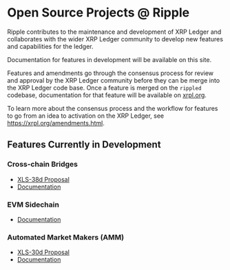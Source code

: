 # Open Source Projects @ Ripple

Ripple contributes to the maintenance and development of XRP Ledger and collaborates with the wider XRP Ledger community to develop new features and capabilities for the ledger.

Documentation for features in development will be available on this site. 

Features and amendments go through the consensus process for review and approval by the XRP Ledger community before they can be merge into the XRP Ledger code base. Once a feature is merged on the `rippled` codebase, documentation for that feature will be available on [xrpl.org](https://xrpl.org).

To learn more about the consensus process and the workflow for features to go from an idea to activation on the XRP Ledger, see <https://xrpl.org/amendments.html>.

## Features Currently in Development

### Cross-chain Bridges

- [XLS-38d Proposal](https://github.com/XRPLF/XRPL-Standards/discussions/92)
- [Documentation](docs/xls-40d-sidechains/cross-chain-bridges.md)

### EVM Sidechain

- [Documentation](docs/evm-sidechain/intro-to-evm-sidechain.md)


### Automated Market Makers (AMM)

  - [XLS-30d Proposal](https://github.com/XRPLF/XRPL-Standards/discussions/78)
  - [Documentation](docs/xls-30d-amm/amm-uc.md)
